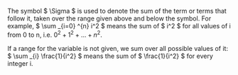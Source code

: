 The symbol $ \Sigma $ is used to denote the sum of the term or terms
that follow it, taken over the range given above and below the symbol.
For example, $ \sum _{i=0} ^{n} i^2 $ means the sum of $ i^2 $ for all
values of i from 0 to n, i.e. $0^{2}+1^{2}+...+n^{2}.$

If a range for the variable is not given, we sum over all possible
values of it: $ \sum _{i} \frac{1}{i^2} $ means the sum of
$ \frac{1}{i^2} $ for every integer i.

